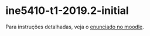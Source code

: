 # ine5410-t1-2019.2-initial
Para instruções detalhadas, veja o [enunciado no moodle](https://moodle.ufsc.br/mod/assign/view.php?id=1907934&forceview=1).
